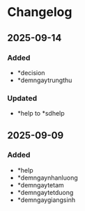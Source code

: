 # Changelog

## 2025-09-14
### Added
- *decision
- *demngaytrungthu

### Updated
- *help to *sdhelp

## 2025-09-09
### Added
- *help
- *demngaynhanluong
- *demngaytetam
- *demngaytetduong
- *demngaygiangsinh
